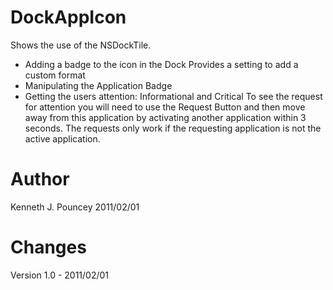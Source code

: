 DockAppIcon
============

Shows the use of the NSDockTile.

- Adding a badge to the icon in the Dock 
	Provides a setting to add a custom format
- Manipulating the Application Badge 
- Getting the users attention: Informational and Critical 
	To see the request for attention you will need to use the Request Button
	and then move away from this application by activating another application within 3 seconds.
	The requests only work if the requesting application is not the active application.

Author
======
Kenneth J. Pouncey 2011/02/01

Changes
=======
Version 1.0 - 2011/02/01